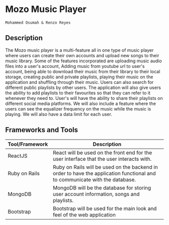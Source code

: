 # Mozo Music Player

`Mohammed Osumah & Renzo Reyes`

## Description

The Mozo music player is a multi-feature all in one type of music player where users can create their own accounts and upload new songs to their music library. Some of the features incorporated are uploading music audio files into a user's account, Adding music from youtube url to user's account, being able to download their music from their library to their local storage, creating public and private playlists, playing their music on the application and shuffling through their music. Users can also search for different public playlists by other users. The application will also give users the ability to add playlists to their favourites so that they can refer to it whenever they need to. User's will have the ability to share their playlists on different social media platforms. We will also include a feature where the users can see the equalizer frequency on the music while the music is playing. We will also have a data limit for each user.

## Frameworks and Tools

| Tool/Framework | Description                                                                                                                 |
| -------------- | --------------------------------------------------------------------------------------------------------------------------- |
| ReactJS        | React will be used on the front end for the user interface that the user interacts with.                                    |
| Ruby on Rails  | Ruby on Rails will be used on the backend in order to have the application functional and to communicate with the database. |
| MongoDB        | MongoDB will be the database for storing user account information, songs and playlists.                                     |
| Bootstrap      | Bootstrap will be used for the main look and feel of the web application                                                    |

